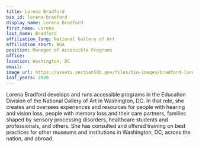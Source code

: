 ```yaml
---
title: Lorena Bradford
bio_id: lorena-bradford
display_name: Lorena Bradford
first_name: Lorena
last_name: Bradford
affiliation_long: National Gallery of Art
affiliation_short: NGA
position: Manager of Accessible Programs
office: 
location: Washington, DC
email: 
image_url: https://assets.section508.gov/files/bio-images/bradford-lorena.png
iaaf_years: 2020
---
```

Lorena Bradford develops and runs accessible programs in the Education Division of the National Gallery of Art in Washington, DC. In that role, she creates and oversees experiences and resources for people with hearing and vision loss, people with memory loss and their care partners, families shaped by sensory processing disorders, healthcare students and professionals, and others. She has consulted and offered training on best practices for other museums and institutions in Washington, DC, across the nation, and abroad.